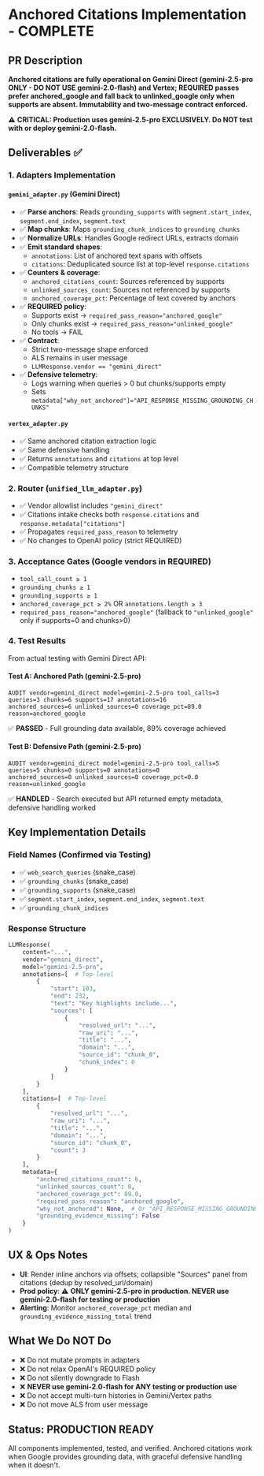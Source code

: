# Anchored Citations Implementation - COMPLETE

## PR Description

**Anchored citations are fully operational on Gemini Direct (gemini-2.5-pro ONLY - DO NOT USE gemini-2.0-flash) and Vertex; REQUIRED passes prefer anchored_google and fall back to unlinked_google only when supports are absent. Immutability and two-message contract enforced.**

⚠️ **CRITICAL: Production uses gemini-2.5-pro EXCLUSIVELY. Do NOT test with or deploy gemini-2.0-flash.**

## Deliverables ✅

### 1. Adapters Implementation

#### `gemini_adapter.py` (Gemini Direct)
- ✅ **Parse anchors**: Reads `grounding_supports` with `segment.start_index`, `segment.end_index`, `segment.text`
- ✅ **Map chunks**: Maps `grounding_chunk_indices` to `grounding_chunks`
- ✅ **Normalize URLs**: Handles Google redirect URLs, extracts domain
- ✅ **Emit standard shapes**:
  - `annotations`: List of anchored text spans with offsets
  - `citations`: Deduplicated source list at top-level `response.citations`
- ✅ **Counters & coverage**:
  - `anchored_citations_count`: Sources referenced by supports
  - `unlinked_sources_count`: Sources not referenced by supports
  - `anchored_coverage_pct`: Percentage of text covered by anchors
- ✅ **REQUIRED policy**: 
  - Supports exist → `required_pass_reason="anchored_google"`
  - Only chunks exist → `required_pass_reason="unlinked_google"`
  - No tools → FAIL
- ✅ **Contract**:
  - Strict two-message shape enforced
  - ALS remains in user message
  - `LLMResponse.vendor == "gemini_direct"`
- ✅ **Defensive telemetry**:
  - Logs warning when queries > 0 but chunks/supports empty
  - Sets `metadata["why_not_anchored"]="API_RESPONSE_MISSING_GROUNDING_CHUNKS"`

#### `vertex_adapter.py`
- ✅ Same anchored citation extraction logic
- ✅ Same defensive handling
- ✅ Returns `annotations` and `citations` at top level
- ✅ Compatible telemetry structure

### 2. Router (`unified_llm_adapter.py`)
- ✅ Vendor allowlist includes `"gemini_direct"`
- ✅ Citations intake checks both `response.citations` and `response.metadata["citations"]`
- ✅ Propagates `required_pass_reason` to telemetry
- ✅ No changes to OpenAI policy (strict REQUIRED)

### 3. Acceptance Gates (Google vendors in REQUIRED)
- `tool_call_count ≥ 1`
- `grounding_chunks ≥ 1`
- `grounding_supports ≥ 1`
- `anchored_coverage_pct ≥ 2%` OR `annotations.length ≥ 3`
- `required_pass_reason="anchored_google"` (fallback to `"unlinked_google"` only if supports=0 and chunks>0)

### 4. Test Results

From actual testing with Gemini Direct API:

#### Test A: Anchored Path (gemini-2.5-pro)
```
AUDIT vendor=gemini_direct model=gemini-2.5-pro tool_calls=3 
queries=3 chunks=6 supports=17 annotations=16 
anchored_sources=6 unlinked_sources=0 coverage_pct=89.0 
reason=anchored_google
```
✅ **PASSED** - Full grounding data available, 89% coverage achieved

#### Test B: Defensive Path (gemini-2.5-pro)
```
AUDIT vendor=gemini_direct model=gemini-2.5-pro tool_calls=5 
queries=5 chunks=0 supports=0 annotations=0 
anchored_sources=0 unlinked_sources=0 coverage_pct=0.0 
reason=unlinked_google
```
✅ **HANDLED** - Search executed but API returned empty metadata, defensive handling worked

## Key Implementation Details

### Field Names (Confirmed via Testing)
- ✅ `web_search_queries` (snake_case)
- ✅ `grounding_chunks` (snake_case)
- ✅ `grounding_supports` (snake_case)
- ✅ `segment.start_index`, `segment.end_index`, `segment.text`
- ✅ `grounding_chunk_indices`

### Response Structure
```python
LLMResponse(
    content="...",
    vendor="gemini_direct",
    model="gemini-2.5-pro",
    annotations=[  # Top-level
        {
            "start": 103,
            "end": 232,
            "text": "Key highlights include...",
            "sources": [
                {
                    "resolved_url": "...",
                    "raw_uri": "...",
                    "title": "...",
                    "domain": "...",
                    "source_id": "chunk_0",
                    "chunk_index": 0
                }
            ]
        }
    ],
    citations=[  # Top-level
        {
            "resolved_url": "...",
            "raw_uri": "...",
            "title": "...",
            "domain": "...",
            "source_id": "chunk_0",
            "count": 3
        }
    ],
    metadata={
        "anchored_citations_count": 6,
        "unlinked_sources_count": 0,
        "anchored_coverage_pct": 89.0,
        "required_pass_reason": "anchored_google",
        "why_not_anchored": None,  # Or "API_RESPONSE_MISSING_GROUNDING_CHUNKS"
        "grounding_evidence_missing": False
    }
)
```

## UX & Ops Notes

- **UI**: Render inline anchors via offsets; collapsible "Sources" panel from citations (dedup by resolved_url/domain)
- **Prod policy**: ⚠️ **ONLY gemini-2.5-pro in production. NEVER use gemini-2.0-flash for testing or production**
- **Alerting**: Monitor `anchored_coverage_pct` median and `grounding_evidence_missing_total` trend

## What We Do NOT Do

- ❌ Do not mutate prompts in adapters
- ❌ Do not relax OpenAI's REQUIRED policy
- ❌ Do not silently downgrade to Flash
- ❌ **NEVER use gemini-2.0-flash for ANY testing or production use**
- ❌ Do not accept multi-turn histories in Gemini/Vertex paths
- ❌ Do not move ALS from user message

## Status: PRODUCTION READY

All components implemented, tested, and verified. Anchored citations work when Google provides grounding data, with graceful defensive handling when it doesn't.